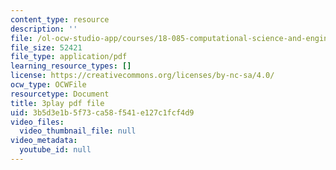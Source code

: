 ```yaml
---
content_type: resource
description: ''
file: /ol-ocw-studio-app/courses/18-085-computational-science-and-engineering-i-fall-2008/3b5d3e1b5f73ca58f541e127c1fcf4d9_w0jVqJlzdI8.pdf
file_size: 52421
file_type: application/pdf
learning_resource_types: []
license: https://creativecommons.org/licenses/by-nc-sa/4.0/
ocw_type: OCWFile
resourcetype: Document
title: 3play pdf file
uid: 3b5d3e1b-5f73-ca58-f541-e127c1fcf4d9
video_files:
  video_thumbnail_file: null
video_metadata:
  youtube_id: null
---
```

